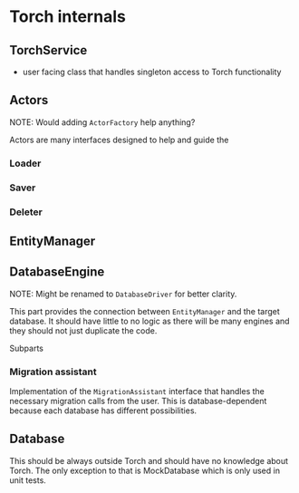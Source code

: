 # Torch internals

## TorchService

* user facing class that handles singleton access to Torch functionality

## Actors
NOTE: Would adding `ActorFactory` help anything?

Actors are many interfaces designed to help and guide the 

### Loader

### Saver

### Deleter


## EntityManager

## DatabaseEngine
NOTE: Might be renamed to `DatabaseDriver` for better clarity.

This part provides the connection between `EntityManager` and the target database. It should have little to no logic as there will be many engines and they should not just duplicate the code.

Subparts

### Migration assistant

Implementation of the `MigrationAssistant` interface that handles the necessary migration calls from the user. This is database-dependent because each database has different possibilities.



## Database

This should be always outside Torch and should have no knowledge about Torch. The only exception to that is MockDatabase which is only used in unit tests.